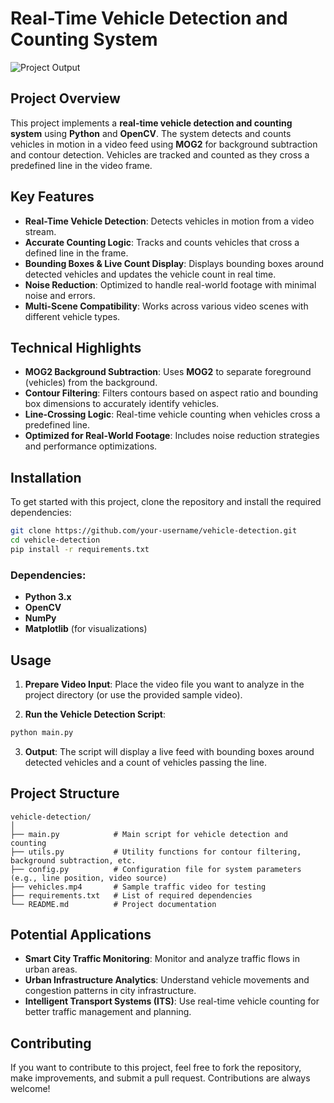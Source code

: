 
# Real-Time Vehicle Detection and Counting System

![Project Output](https://github.com/your-username/vehicle-detection/blob/main/output_screenshot.png)


## Project Overview

This project implements a **real-time vehicle detection and counting system** using **Python** and **OpenCV**. The system detects and counts vehicles in motion in a video feed using **MOG2** for background subtraction and contour detection. Vehicles are tracked and counted as they cross a predefined line in the video frame.

## Key Features

* **Real-Time Vehicle Detection**: Detects vehicles in motion from a video stream.
* **Accurate Counting Logic**: Tracks and counts vehicles that cross a defined line in the frame.
* **Bounding Boxes & Live Count Display**: Displays bounding boxes around detected vehicles and updates the vehicle count in real time.
* **Noise Reduction**: Optimized to handle real-world footage with minimal noise and errors.
* **Multi-Scene Compatibility**: Works across various video scenes with different vehicle types.

## Technical Highlights

* **MOG2 Background Subtraction**: Uses **MOG2** to separate foreground (vehicles) from the background.
* **Contour Filtering**: Filters contours based on aspect ratio and bounding box dimensions to accurately identify vehicles.
* **Line-Crossing Logic**: Real-time vehicle counting when vehicles cross a predefined line.
* **Optimized for Real-World Footage**: Includes noise reduction strategies and performance optimizations.

## Installation

To get started with this project, clone the repository and install the required dependencies:

```bash
git clone https://github.com/your-username/vehicle-detection.git
cd vehicle-detection
pip install -r requirements.txt
```

### Dependencies:

* **Python 3.x**
* **OpenCV**
* **NumPy**
* **Matplotlib** (for visualizations)

## Usage

1. **Prepare Video Input**: Place the video file you want to analyze in the project directory (or use the provided sample video).

2. **Run the Vehicle Detection Script**:

```bash
python main.py
```

3. **Output**: The script will display a live feed with bounding boxes around detected vehicles and a count of vehicles passing the line.

## Project Structure

```
vehicle-detection/
│
├── main.py            # Main script for vehicle detection and counting
├── utils.py           # Utility functions for contour filtering, background subtraction, etc.
├── config.py          # Configuration file for system parameters (e.g., line position, video source)
├── vehicles.mp4       # Sample traffic video for testing
├── requirements.txt   # List of required dependencies
└── README.md          # Project documentation
```
## Potential Applications

* **Smart City Traffic Monitoring**: Monitor and analyze traffic flows in urban areas.
* **Urban Infrastructure Analytics**: Understand vehicle movements and congestion patterns in city infrastructure.
* **Intelligent Transport Systems (ITS)**: Use real-time vehicle counting for better traffic management and planning.

## Contributing

If you want to contribute to this project, feel free to fork the repository, make improvements, and submit a pull request. Contributions are always welcome!




